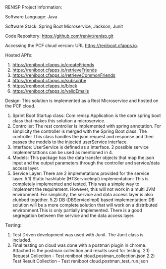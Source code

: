 RENISP Project Information:

Software Language: Java

Software Stack: Spring Boot Microservice, Jackson, Junit

Code Repository: https://github.com/renivt/renisp.git

Accessing the PCF cloud version: 
URL https://reniboot.cfapps.io. 

Hosted API’s:
1)	https://reniboot.cfapps.io/createFriends
2)	https://reniboot.cfapps.io/retrieveFriends
3)  https://reniboot.cfapps.io/retrieveCommonFriends
4)  https://reniboot.cfapps.io/subscribe
5)  https://reniboot.cfapps.io/block
6)  https://reniboot.cfapps.io/validEmails

Design:
This solution is implemented as a Rest Microservice and hosted on the PCF cloud.
1)	Sprint Boot Startup class: Com.renisp.Application is the core spring boot class that makes this solution a microservice.
2)  Controller: The rest controller is implemented with spring annotation. For simplicity the controller is merged with the Spring Boot class. The controller This class handles the json request and response and then passes the models to the injected userService interface.  
3)	Interface: UserService is defined as a interface. 2 possible service implementattions can be used as mentioned in 4.
4)	Models: This package has the data transfer objects that map the json input and the output parameters through the controller and service/data access layer.
5)	Service Layer: There are 2 implemetations provided for the service layer. 
5.1)	Static hashtable (HTServiceImpl) implementation: This is completely implemented and tested. This was a simple way to implement the requirement. However, this will not work in a multi JVM environment. For simplicity, the service and data access layer is also clubbed together.
5.2)	DB (DBServiceImpl) based implementation: DB solution will be a more complete solution that will work on a distributed environment.This is only partially implemented. There is a good segregation between the service and the data access layer.

Testing:
1)	Test Driven development was used with Junit. The Junit class is included.
2)	Final testing on cloud was done with a postman plugin in chrome. Attached is the postman collection and results used for testing.
2.1)	Request Collection - Test reniboot cloud.postman_collection.json
2.2)	Test Result Collection - Test reniboot cloud.postman_test_run.json
